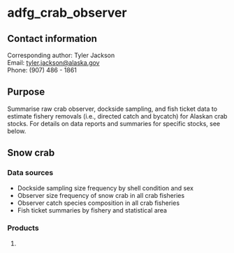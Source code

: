 # adfg_crab_observer
## Contact information
Corresponding author: Tyler Jackson  
Email: tyler.jackson@alaska.gov  
Phone: (907) 486 - 1861  

## Purpose
Summarise raw crab observer, dockside sampling, and fish ticket data to estimate fishery removals (i.e., directed catch and bycatch) for Alaskan crab stocks. For details on data reports and summaries for specific stocks, see below.  

## Snow crab
### Data sources
* Dockside sampling size frequency by shell condition and sex
* Observer size frequency of snow crab in all crab fisheries
* Observer catch species composition in all crab fisheries
* Fish ticket summaries by fishery and statistical area

### Products
1. 

